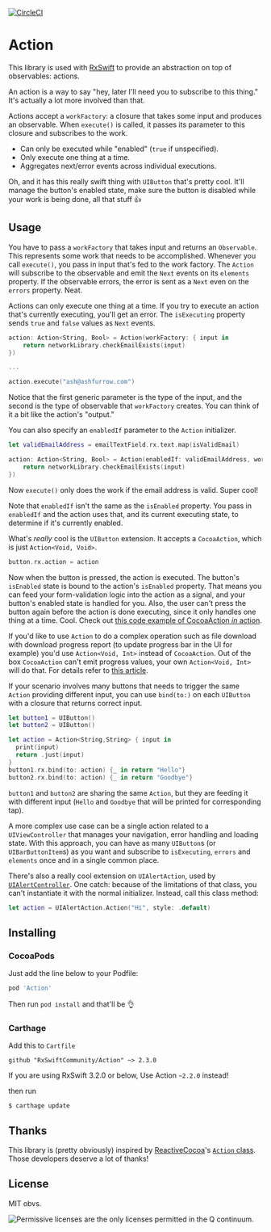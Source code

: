 [![CircleCI](https://circleci.com/gh/RxSwiftCommunity/Action.svg?style=svg)](https://circleci.com/gh/RxSwiftCommunity/Action)

Action
======

This library is used with [RxSwift](https://github.com/ReactiveX/RxSwift) to provide an abstraction on top of observables: actions.

An action is a way to say "hey, later I'll need you to subscribe to this thing." It's actually a lot more involved than that.

Actions accept a `workFactory`: a closure that takes some input and produces an observable. When `execute()` is called, it passes its parameter to this closure and subscribes to the work.

- Can only be executed while "enabled" (`true` if unspecified).
- Only execute one thing at a time.
- Aggregates next/error events across individual executions.

Oh, and it has this really swift thing with `UIButton` that's pretty cool. It'll manage the button's enabled state, make sure the button is disabled while your work is being done, all that stuff 👍

Usage
-----

You have to pass a `workFactory` that takes input and returns an `Observable`. This represents some work that needs to be accomplished. Whenever you call `execute()`, you pass in input that's fed to the work factory. The `Action` will subscribe to the observable and emit the `Next` events on its `elements` property. If the observable errors, the error is sent as a `Next` even on the `errors` property. Neat.

Actions can only execute one thing at a time. If you try to execute an action that's currently executing, you'll get an error. The `isExecuting` property sends `true` and `false` values as `Next` events.

```swift
action: Action<String, Bool> = Action(workFactory: { input in
    return networkLibrary.checkEmailExists(input)
})

...

action.execute("ash@ashfurrow.com")
```

Notice that the first generic parameter is the type of the input, and the second is the type of observable that `workFactory` creates. You can think of it a bit like the action's "output."

You can also specify an `enabledIf` parameter to the `Action` initializer.

```swift
let validEmailAddress = emailTextField.rx.text.map(isValidEmail)

action: Action<String, Bool> = Action(enabledIf: validEmailAddress, workFactory: { input in
    return networkLibrary.checkEmailExists(input)
})
```

Now `execute()` only does the work if the email address is valid. Super cool!

Note that `enabledIf` isn't the same as the `isEnabled` property. You pass in `enabledIf` and the action uses that, and its current executing state, to determine if it's currently enabled.

What's _really_ cool is the `UIButton` extension. It accepts a `CocoaAction`, which is just `Action<Void, Void>`.

```swift
button.rx.action = action
```

Now when the button is pressed, the action is executed. The button's `isEnabled` state is bound to the action's `isEnabled` property. That means you can feed your form-validation logic into the action as a signal, and your button's enabled state is handled for you. Also, the user can't press the button again before the action is done executing, since it only handles one thing at a time. Cool. Check out [this code example of CocoaAction _in_ action](https://github.com/artsy/eidolon/blob/cb31168fa29dcc7815fd4a2e30e7c000bd1820ce/Kiosk/Bid%20Fulfillment/GenericFormValidationViewModel.swift).

If you'd like to use `Action` to do a complex operation such as file download with download progress report (to update progress bar in the UI for example) you'd use `Action<Void, Int>` instead of `CocoaAction`. Out of the box `CocoaAction` can't emit progress values, your own `Action<Void, Int>` will do that. For details refer to [this article](http://www.sm-cloud.com/rxswift-action/).

If your scenario involves many buttons that needs to trigger the same `Action` providing different input, you can use `bind(to:)` on each `UIButton` with a closure that returns correct input.

```swift
let button1 = UIButton()
let button2 = UIButton()

let action = Action<String,String> { input in
  print(input)
  return .just(input)
}
button1.rx.bind(to: action) {_ in return "Hello"}
button2.rx.bind(to: action) {_ in return "Goodbye"}
```

`button1` and `button2` are sharing the same `Action`, but they are feeding it with different input (`Hello` and `Goodbye` that will be printed for corresponding tap).

A more complex use case can be a single action related to a `UIViewController` that manages your navigation, error handling and loading state. With this approach, you can have as many `UIButton`s (or `UIBarButtonItem`s) as you want and subscribe to `isExecuting`, `errors` and `elements` once and in a single common place.

There's also a really cool extension on `UIAlertAction`, used by [`UIAlertController`](http://ashfurrow.com/blog/uialertviewcontroller-example/). One catch: because of the limitations of that class, you can't instantiate it with the normal initializer. Instead, call this class method:

```swift
let action = UIAlertAction.Action("Hi", style: .default)
```

Installing
----------

### CocoaPods

Just add the line below to your Podfile:

```ruby
pod 'Action'
```

Then run `pod install` and that'll be 👌

### Carthage

Add this to `Cartfile`

```
github "RxSwiftCommunity/Action" ~> 2.3.0
```

If you are using RxSwift 3.2.0 or below, Use Action `~2.2.0` instead!

then run

```
$ carthage update
```

Thanks
------

This library is (pretty obviously) inspired by [ReactiveCocoa](https://github.com/ReactiveCocoa/ReactiveCocoa)'s [`Action` class](https://github.com/ReactiveCocoa/ReactiveCocoa/blob/master/ReactiveCocoa/Swift/Action.swift). Those developers deserve a lot of thanks!

License
-------

MIT obvs.

![Permissive licenses are the only licenses permitted in the Q continuum.](https://38.media.tumblr.com/4ca19ffae09cb09520cbb5611f0a17e9/tumblr_n13vc9nm1Q1svlvsyo6_250.gif)
